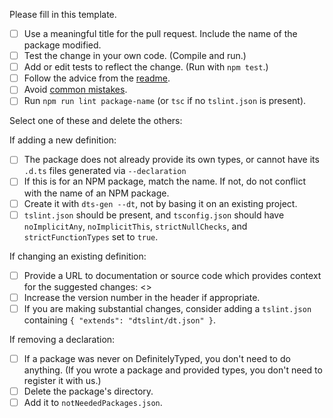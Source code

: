 Please fill in this template.

-   [ ] Use a meaningful title for the pull request. Include the name of the
        package modified.
-   [ ] Test the change in your own code. (Compile and run.)
-   [ ] Add or edit tests to reflect the change. (Run with `npm test`.)
-   [ ] Follow the advice from the
        [readme](https://github.com/DefinitelyTyped/DefinitelyTyped/blob/master/README.md#make-a-pull-request).
-   [ ] Avoid
        [common mistakes](https://github.com/DefinitelyTyped/DefinitelyTyped/blob/master/README.md#common-mistakes).
-   [ ] Run `npm run lint package-name` (or `tsc` if no `tslint.json` is
        present).

Select one of these and delete the others:

If adding a new definition:

-   [ ] The package does not already provide its own types, or cannot have its
        `.d.ts` files generated via `--declaration`
-   [ ] If this is for an NPM package, match the name. If not, do not conflict
        with the name of an NPM package.
-   [ ] Create it with `dts-gen --dt`, not by basing it on an existing project.
-   [ ] `tslint.json` should be present, and `tsconfig.json` should have
        `noImplicitAny`, `noImplicitThis`, `strictNullChecks`, and
        `strictFunctionTypes` set to `true`.

If changing an existing definition:

-   [ ] Provide a URL to documentation or source code which provides context for
        the suggested changes: <<url here>>
-   [ ] Increase the version number in the header if appropriate.
-   [ ] If you are making substantial changes, consider adding a `tslint.json`
        containing `{ "extends": "dtslint/dt.json" }`.

If removing a declaration:

-   [ ] If a package was never on DefinitelyTyped, you don't need to do
        anything. (If you wrote a package and provided types, you don't need to
        register it with us.)
-   [ ] Delete the package's directory.
-   [ ] Add it to `notNeededPackages.json`.
